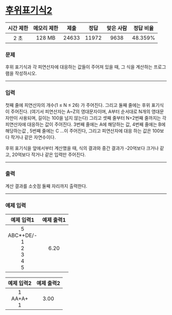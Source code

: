 # [후위표기식2](https://www.acmicpc.net/problem/1935)

<div align = center>

| 시간 제한 | 메모리 제한 | 제출  | 정답  | 맞은 사람 | 정답 비율 |
| :-------: | :---------: | :---: | :---: | :-------: | :-------: |
|   2 초    |   128 MB    | 24633 | 11972 |   9638    |  48.359%  |

</div>

### 문제

후위 표기식과 각 피연산자에 대응하는 값들이 주어져 있을 때, 그 식을 계산하는 프로그램을 작성하시오.

---

### 입력

첫째 줄에 피연산자의 개수(1 ≤ N ≤ 26) 가 주어진다. 그리고 둘째 줄에는 후위 표기식이 주어진다. (여기서 피연산자는 A~Z의 영대문자이며, A부터 순서대로 N개의 영대문자만이 사용되며, 길이는 100을 넘지 않는다) 그리고 셋째 줄부터 N+2번째 줄까지는 각 피연산자에 대응하는 값이 주어진다. 3번째 줄에는 A에 해당하는 값, 4번째 줄에는 B에 해당하는값 , 5번째 줄에는 C ...이 주어진다, 그리고 피연산자에 대응 하는 값은 100보다 작거나 같은 자연수이다.

후위 표기식을 앞에서부터 계산했을 때, 식의 결과와 중간 결과가 -20억보다 크거나 같고, 20억보다 작거나 같은 입력만 주어진다.

---

### 출력

계산 결과를 소숫점 둘째 자리까지 출력한다.

---

### 예제 입력

|                   예제 입력1                   | 예제 출력1 |
| :--------------------------------------------: | :--------: |
| 5<br/>ABC\*+DE/-<br/>1<br/>2<br/>3<br/>4<br/>5 |    6.20    |

|    예제 입력2     | 예제 출력2 |
| :---------------: | :--------: |
| 1<br/>AA+A+<br/>1 |    3.00    |
